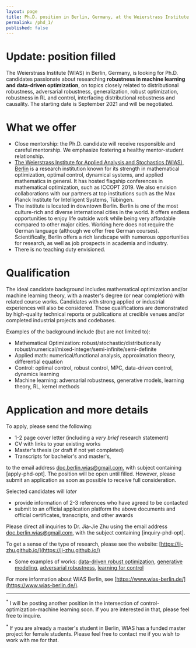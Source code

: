 ```yaml
---
layout: page
title: Ph.D. position in Berlin, Germany, at the Weierstrass Institute, on data-driven optimization and robust machine learning
permalink: /phd_1/
published: false
---
```


# Update: position filled

The Weierstrass Institute (WIAS) in Berlin, Germany, is looking for Ph.D. candidates passionate about researching **robustness in machine learning and data-driven optimization**, on topics closely related to distributional robustness, adversarial robustness, generalization, robust optimization, robustness in RL and control, interfacing distributional robustness and causality.
The starting date is September 2021 and will be negotiated.

# What we offer
  - Close mentorship: the Ph.D. candidate will receive responsible and careful mentorship. We emphasize fostering a healthy mentor-student relationship.
  - [The Weierstrass Institute for Applied Analysis and Stochastics (WIAS), Berlin](https://wias-berlin.de/) is a research institution known for its strength in mathematical optimization, optimal control, dynamical systems, and applied mathematics in general. It has hosted flagship conferences in mathematical optimization, such as ICCOPT 2019. We also envision collaborations with our partners at top institutions such as the Max Planck Institute for Intelligent Systems, Tübingen.
  - The institute is located in downtown Berlin. Berlin is one of the most culture-rich and diverse international cities in the world. It offers endless opportunities to enjoy life outside work while being very affordable compared to other major cities. Working here does not require the German language (although we offer free German courses). Scientifically, Berlin offers a rich landscape with numerous opportunities for research, as well as job prospects in academia and industry.
  - There is no teaching duty envisioned.

# Qualification

The ideal candidate background includes mathematical optimization and/or machine learning theory, with a master's degree (or near completion) with related course works. Candidates with strong applied or industrial experiences will also be considered. Those qualifications are demonstrated by high-quality technical reports or publications at credible venues and/or completed industrial projects and codebases.

Examples of the background include (but are not limited to):

- Mathematical Optimization: robust/stochastic/distributionally robust/numerical/mixed-integer/semi-infinite/semi-definite
- Applied math: numerical/functional analysis, approximation theory, differential equation
- Control: optimal control, robust control, MPC, data-driven control, dynamics learning
- Machine learning: adversarial robustness, generative models, learning theory, RL, kernel methods

# Application and more details

To apply, please send the following:

- 1-2 page cover letter (including a *very brief* research statement)
- CV with links to your existing works
- Master's thesis (or draft if not yet completed)
- Transcripts for bachelor's and master's,

to the email address [doc.berlin.wias@gmail.com](mailto:doc.berlin.wias@gmail.com), with subject containing [apply-phd-opt].
The position will be open until filled. However, please submit an application as soon as possible to receive full consideration.

Selected candidates will *later* 

- provide information of 2-3 references who have agreed to be contacted
- submit to an official application platform the above documents and official certificates, transcripts, and other awards 

Please direct all inquiries to Dr. Jia-Jie Zhu using the email address [doc.berlin.wias@gmail.com](mailto:doc.berlin.wias@gmail.com), with the subject containing [inquiry-phd-opt].

To get a sense of the type of research, please see the website: [https://jj-zhu.github.io/](https://jj-zhu.github.io/)


  - Some examples of works: [data-driven robust optimization](https://arxiv.org/pdf/2006.06981.pdf), [generative modeling](https://arxiv.org/pdf/1702.07956.pdf), [adversarial robustness](https://www.researchgate.net/profile/Jia-Jie-Zhu-2/publication/353043949_Adversarially_Robust_Kernel_Smoothing/links/60e5c90030e8e50c01eb132e/Adversarially-Robust-Kernel-Smoothing.pdf), [learning for control](https://arxiv.org/pdf/2106.13066.pdf)

For more information about WIAS Berlin, see [https://www.wias-berlin.de/](https://www.wias-berlin.de/).

---
<sup>*</sup> I will be posting another position in the intersection of control-optimization-machine learning soon. If you are interested in that, please feel free to inquire.

<sup>*</sup> If you are already a master's student in Berlin, WIAS has a funded master project for female students. Please feel free to contact me if you wish to work with me for that.
